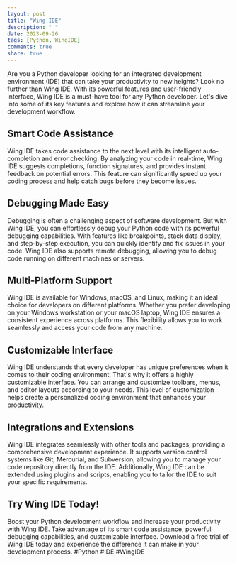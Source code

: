 ```yaml
---
layout: post
title: "Wing IDE"
description: " "
date: 2023-09-26
tags: [Python, WingIDE]
comments: true
share: true
---
```


Are you a Python developer looking for an integrated development environment (IDE) that can take your productivity to new heights? Look no further than Wing IDE. With its powerful features and user-friendly interface, Wing IDE is a must-have tool for any Python developer. Let's dive into some of its key features and explore how it can streamline your development workflow.

## Smart Code Assistance

Wing IDE takes code assistance to the next level with its intelligent auto-completion and error checking. By analyzing your code in real-time, Wing IDE suggests completions, function signatures, and provides instant feedback on potential errors. This feature can significantly speed up your coding process and help catch bugs before they become issues.

## Debugging Made Easy

Debugging is often a challenging aspect of software development. But with Wing IDE, you can effortlessly debug your Python code with its powerful debugging capabilities. With features like breakpoints, stack data display, and step-by-step execution, you can quickly identify and fix issues in your code. Wing IDE also supports remote debugging, allowing you to debug code running on different machines or servers.

## Multi-Platform Support

Wing IDE is available for Windows, macOS, and Linux, making it an ideal choice for developers on different platforms. Whether you prefer developing on your Windows workstation or your macOS laptop, Wing IDE ensures a consistent experience across platforms. This flexibility allows you to work seamlessly and access your code from any machine.

## Customizable Interface

Wing IDE understands that every developer has unique preferences when it comes to their coding environment. That's why it offers a highly customizable interface. You can arrange and customize toolbars, menus, and editor layouts according to your needs. This level of customization helps create a personalized coding environment that enhances your productivity.

## Integrations and Extensions

Wing IDE integrates seamlessly with other tools and packages, providing a comprehensive development experience. It supports version control systems like Git, Mercurial, and Subversion, allowing you to manage your code repository directly from the IDE. Additionally, Wing IDE can be extended using plugins and scripts, enabling you to tailor the IDE to suit your specific requirements.

## Try Wing IDE Today!

Boost your Python development workflow and increase your productivity with Wing IDE. Take advantage of its smart code assistance, powerful debugging capabilities, and customizable interface. Download a free trial of Wing IDE today and experience the difference it can make in your development process. #Python #IDE #WingIDE